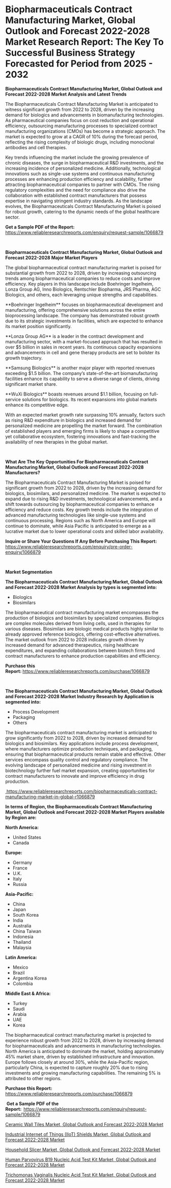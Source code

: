 <p><h1>Biopharmaceuticals Contract Manufacturing Market, Global Outlook and Forecast 2022-2028 Market Research Report: The Key To Successful Business Strategy Forecasted for Period from 2025 - 2032</h1></p><p><strong>Biopharmaceuticals Contract Manufacturing Market, Global Outlook and Forecast 2022-2028 Market Analysis and Latest Trends</strong></p>
<p><p>The Biopharmaceuticals Contract Manufacturing Market is anticipated to witness significant growth from 2022 to 2028, driven by the increasing demand for biologics and advancements in biomanufacturing technologies. As pharmaceutical companies focus on cost reduction and operational efficiency, outsourcing manufacturing processes to specialized contract manufacturing organizations (CMOs) has become a strategic approach. The market is expected to grow at a CAGR of 10% during the forecast period, reflecting the rising complexity of biologic drugs, including monoclonal antibodies and cell therapies.</p><p>Key trends influencing the market include the growing prevalence of chronic diseases, the surge in biopharmaceutical R&D investments, and the increasing incidence of personalized medicine. Additionally, technological innovations such as single-use systems and continuous manufacturing processes are enhancing production efficiency and scalability, further attracting biopharmaceutical companies to partner with CMOs. The rising regulatory complexities and the need for compliance also drive the collaboration with established contract manufacturers that possess expertise in navigating stringent industry standards. As the landscape evolves, the Biopharmaceuticals Contract Manufacturing Market is poised for robust growth, catering to the dynamic needs of the global healthcare sector.</p></p>
<p><strong>Get a Sample PDF of the Report:&nbsp;</strong> <a href="https://www.reliableresearchreports.com/enquiry/request-sample/1066879?utm_campaign=24&utm_medium=2&utm_source=Github&utm_content=ia&utm_term=21032025&utm_id=biopharmaceuticals-contract-manufacturing-market-global-outlook-and-forecast-2022-2028">https://www.reliableresearchreports.com/enquiry/request-sample/1066879</a></p>
<p>&nbsp;</p>
<p><strong>Biopharmaceuticals Contract Manufacturing Market, Global Outlook and Forecast 2022-2028 Major Market Players</strong></p>
<p><p>The global biopharmaceutical contract manufacturing market is poised for substantial growth from 2022 to 2028, driven by increasing outsourcing trends among biopharmaceutical companies to reduce costs and improve efficiency. Key players in this landscape include Boehringer Ingelheim, Lonza Group AG, Inno Biologics, Rentschler Biopharma, JRS Pharma, AGC Biologics, and others, each leveraging unique strengths and capabilities.</p><p>**Boehringer Ingelheim** focuses on biopharmaceutical development and manufacturing, offering comprehensive solutions across the entire bioprocessing landscape. The company has demonstrated robust growth due to its strategic investments in facilities, which are expected to enhance its market position significantly.</p><p>**Lonza Group AG** is a leader in the contract development and manufacturing sector, with a market-focused approach that has resulted in over $5 billion in sales in recent years. Its continuous capacity expansions and advancements in cell and gene therapy products are set to bolster its growth trajectory.</p><p>**Samsung Biologics** is another major player with reported revenues exceeding $1.5 billion. The company’s state-of-the-art biomanufacturing facilities enhance its capability to serve a diverse range of clients, driving significant market share.</p><p>**WuXi Biologics** boasts revenues around $1.1 billion, focusing on full-service solutions for biologics. Its recent expansions into global markets enhance its competitive edge.</p><p>With an expected market growth rate surpassing 10% annually, factors such as rising R&D expenditure in biologics and increased demand for personalized medicine are propelling the market forward. The combination of established players and emerging firms is likely to shape a competitive yet collaborative ecosystem, fostering innovations and fast-tracking the availability of new therapies in the global market.</p></p>
<p>&nbsp;</p>
<p><strong>What Are The Key Opportunities For Biopharmaceuticals Contract Manufacturing Market, Global Outlook and Forecast 2022-2028 Manufacturers?</strong></p>
<p><p>The Biopharmaceuticals Contract Manufacturing Market is poised for significant growth from 2022 to 2028, driven by the increasing demand for biologics, biosimilars, and personalized medicine. The market is expected to expand due to rising R&D investments, technological advancements, and a shift towards outsourcing by biopharmaceutical companies to enhance efficiency and reduce costs. Key growth trends include the integration of advanced manufacturing technologies like single-use systems and continuous processing. Regions such as North America and Europe will continue to dominate, while Asia Pacific is anticipated to emerge as a lucrative market due to lower operational costs and skilled labor availability.</p></p>
<p><strong>Inquire or Share Your Questions If Any Before Purchasing This Report:</strong> <a href="https://www.reliableresearchreports.com/enquiry/pre-order-enquiry/1066879?utm_campaign=24&utm_medium=2&utm_source=Github&utm_content=ia&utm_term=21032025&utm_id=biopharmaceuticals-contract-manufacturing-market-global-outlook-and-forecast-2022-2028">https://www.reliableresearchreports.com/enquiry/pre-order-enquiry/1066879</a></p>
<p>&nbsp;</p>
<p><strong>Market Segmentation</strong></p>
<p><strong>The Biopharmaceuticals Contract Manufacturing Market, Global Outlook and Forecast 2022-2028 Market Analysis by types is segmented into:</strong></p>
<p><ul><li>Biologics</li><li>Biosimilars</li></ul></p>
<p><p>The biopharmaceutical contract manufacturing market encompasses the production of biologics and biosimilars by specialized companies. Biologics are complex molecules derived from living cells, used in therapies for various diseases. Biosimilars are biologic medical products highly similar to already approved reference biologics, offering cost-effective alternatives. The market outlook from 2022 to 2028 indicates growth driven by increased demand for advanced therapeutics, rising healthcare expenditures, and expanding collaborations between biotech firms and contract manufacturers to enhance production capabilities and efficiency.</p></p>
<p><strong>Purchase this Report:&nbsp;</strong><a href="https://www.reliableresearchreports.com/purchase/1066879?utm_campaign=24&utm_medium=2&utm_source=Github&utm_content=ia&utm_term=21032025&utm_id=biopharmaceuticals-contract-manufacturing-market-global-outlook-and-forecast-2022-2028">https://www.reliableresearchreports.com/purchase/1066879</a></p>
<p>&nbsp;</p>
<p><strong>The Biopharmaceuticals Contract Manufacturing Market, Global Outlook and Forecast 2022-2028 Market Industry Research by Application is segmented into:</strong></p>
<p><ul><li>Process Development</li><li>Packaging</li><li>Others</li></ul></p>
<p><p>The biopharmaceuticals contract manufacturing market is anticipated to grow significantly from 2022 to 2028, driven by increased demand for biologics and biosimilars. Key applications include process development, where manufacturers optimize production techniques, and packaging, ensuring that biopharmaceutical products remain stable and effective. Other services encompass quality control and regulatory compliance. The evolving landscape of personalized medicine and rising investment in biotechnology further fuel market expansion, creating opportunities for contract manufacturers to innovate and improve efficiency in drug production.</p></p>
<p><a href="https://www.reliableresearchreports.com/biopharmaceuticals-contract-manufacturing-market-in-global-r1066879?utm_campaign=24&utm_medium=2&utm_source=Github&utm_content=ia&utm_term=21032025&utm_id=biopharmaceuticals-contract-manufacturing-market-global-outlook-and-forecast-2022-2028">&nbsp;https://www.reliableresearchreports.com/biopharmaceuticals-contract-manufacturing-market-in-global-r1066879</a></p>
<p><strong>In terms of Region, the Biopharmaceuticals Contract Manufacturing Market, Global Outlook and Forecast 2022-2028 Market Players available by Region are:</strong></p>
<p>
    <p> <strong> North America: </strong>
        <ul>
            <li>United States</li>
            <li>Canada</li>
        </ul>
        </p> 
    <p> <strong> Europe: </strong>
        <ul>
            <li>Germany</li>
            <li>France</li>
            <li>U.K.</li>
            <li>Italy</li>
            <li>Russia</li>
        </ul>
        </p> 
    <p> <strong> Asia-Pacific: </strong>
        <ul>
            <li>China</li>
            <li>Japan</li>
            <li>South Korea</li>
            <li>India</li>
            <li>Australia</li>
            <li>China Taiwan</li>
            <li>Indonesia</li>
            <li>Thailand</li>
            <li>Malaysia</li>
        </ul>
        </p> 
    <p> <strong> Latin America: </strong>
        <ul>
            <li>Mexico</li>
            <li>Brazil</li>
            <li>Argentina Korea</li>
            <li>Colombia</li>
        </ul>
        </p> 
    <p> <strong> Middle East & Africa: </strong>
        <ul>
            <li>Turkey</li>
            <li>Saudi</li>
            <li>Arabia</li>
            <li>UAE</li>
            <li>Korea</li>
        </ul>
    </p>
    </p>
<p><p>The biopharmaceutical contract manufacturing market is projected to experience robust growth from 2022 to 2028, driven by increasing demand for biopharmaceuticals and advancements in manufacturing technologies. North America is anticipated to dominate the market, holding approximately 45% market share, driven by established infrastructure and innovation. Europe follows closely at around 30%, while the Asia-Pacific region, particularly China, is expected to capture roughly 20% due to rising investments and growing manufacturing capabilities. The remaining 5% is attributed to other regions.</p></p>
<p><strong>Purchase this Report: </strong><a href="https://www.reliableresearchreports.com/purchase/1066879?utm_campaign=24&utm_medium=2&utm_source=Github&utm_content=ia&utm_term=21032025&utm_id=biopharmaceuticals-contract-manufacturing-market-global-outlook-and-forecast-2022-2028">https://www.reliableresearchreports.com/purchase/1066879</a></p>
<p>&nbsp;<strong>Get a Sample PDF of the Report:&nbsp;&nbsp;</strong><a href="https://www.reliableresearchreports.com/enquiry/request-sample/1066879?utm_campaign=24&utm_medium=2&utm_source=Github&utm_content=ia&utm_term=21032025&utm_id=biopharmaceuticals-contract-manufacturing-market-global-outlook-and-forecast-2022-2028">https://www.reliableresearchreports.com/enquiry/request-sample/1066879</a></p>
<p><strong></strong></p>
<p><p><a href="https://github.com/leoustolja/Market-Research-Report-List-1/blob/main/ceramic-wall-tiles-market-global-outlook-and-forecast-2022-2028-market.md?utm_campaign=24&utm_medium=2&utm_source=Github&utm_content=ia&utm_term=21032025&utm_id=biopharmaceuticals-contract-manufacturing-market-global-outlook-and-forecast-2022-2028">Ceramic Wall Tiles Market, Global Outlook and Forecast 2022-2028 Market</a></p><p><a href="https://github.com/laveeasaadrh/Market-Research-Report-List-1/blob/main/industrial-internet-of-things-iiot-shields-market-global-outlook-and-forecast-2022-2028-market.md?utm_campaign=24&utm_medium=2&utm_source=Github&utm_content=ia&utm_term=21032025&utm_id=biopharmaceuticals-contract-manufacturing-market-global-outlook-and-forecast-2022-2028">Industrial Internet of Things (IIoT) Shields Market, Global Outlook and Forecast 2022-2028 Market</a></p><p><a href="https://github.com/madethkijori/Market-Research-Report-List-1/blob/main/household-slicer-market-global-outlook-and-forecast-2022-2028-market.md?utm_campaign=24&utm_medium=2&utm_source=Github&utm_content=ia&utm_term=21032025&utm_id=biopharmaceuticals-contract-manufacturing-market-global-outlook-and-forecast-2022-2028">Household Slicer Market, Global Outlook and Forecast 2022-2028 Market</a></p><p><a href="https://github.com/ayondaylos/Market-Research-Report-List-1/blob/main/human-parvovirus-b19-nucleic-acid-test-kit-market-global-outlook-and-forecast-2022-2028-market.md?utm_campaign=24&utm_medium=2&utm_source=Github&utm_content=ia&utm_term=21032025&utm_id=biopharmaceuticals-contract-manufacturing-market-global-outlook-and-forecast-2022-2028">Human Parvovirus B19 Nucleic Acid Test Kit Market, Global Outlook and Forecast 2022-2028 Market</a></p><p><a href="https://github.com/bichukapac/Market-Research-Report-List-1/blob/main/trichomonas-vaginalis-nucleic-acid-test-kit-market-global-outlook-and-forecast-2022-2028-market.md?utm_campaign=24&utm_medium=2&utm_source=Github&utm_content=ia&utm_term=21032025&utm_id=biopharmaceuticals-contract-manufacturing-market-global-outlook-and-forecast-2022-2028">Trichomonas Vaginalis Nucleic Acid Test Kit Market, Global Outlook and Forecast 2022-2028 Market</a></p></p>